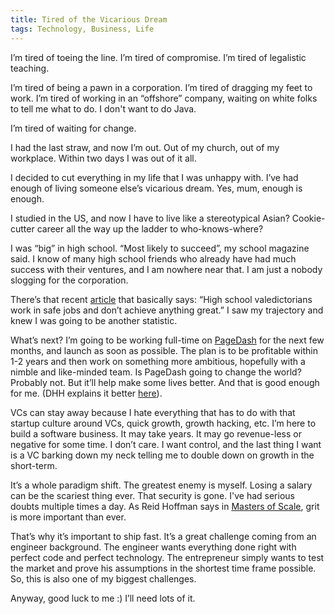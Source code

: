 ```yaml
---
title: Tired of the Vicarious Dream
tags: Technology, Business, Life
---
```


I’m tired of toeing the line. I’m tired of compromise. I’m tired of legalistic teaching.

I’m tired of being a pawn in a corporation. I’m tired of dragging my feet to work. I’m tired of working in an “offshore” company,
waiting on white folks to tell me what to do. I don't want to do Java.

I’m tired of waiting for change.

I had the last straw, and now I’m out. Out of my church, out of my workplace. Within two days I was out of it all.

I decided to cut everything in my life that I was unhappy with. I’ve had enough of living someone else’s vicarious dream. Yes, mum, enough is enough.

I studied in the US, and now I have to live like a stereotypical Asian? Cookie-cutter career all the way up the ladder to who-knows-where?

I was “big” in high school. “Most likely to succeed”, my school magazine said. I know of many high school friends who already have had much success with their ventures, and I am nowhere near that. I am just a nobody slogging for the corporation.

There’s that recent [article](http://time.com/money/4779223/valedictorian-success-research-barking-up-wrong/) that basically says: “High school valedictorians work in safe jobs and don’t achieve anything great.” I saw my trajectory and knew I was going to be another statistic.

What’s next? I’m going to be working full-time on [PageDash](https://www.pagedash.com) for the next few months, and launch as soon as possible. The plan is to be profitable within 1-2 years and then work on something more ambitious, hopefully with a nimble and like-minded team. Is PageDash going to change the world? Probably not. But it’ll help make some lives better. And that is good enough for me. (DHH explains it better [here](https://signalvnoise.com/posts/3972-reconsider)).

VCs can stay away because I hate everything that has to do with that startup culture around VCs, quick growth, growth hacking, etc. I’m here to build a software business. It may take years. It may go revenue-less or negative for some time. I don’t care. I want control, and the last thing I want is a VC barking down my neck telling me to double down on growth in the short-term.

It’s a whole paradigm shift. The greatest enemy is myself. Losing a salary can be the scariest thing ever. That security is gone. I've had serious doubts multiple times a day. As Reid Hoffman says in [Masters of Scale](https://mastersofscale.com/), grit is more important than ever.

That’s why it’s important to ship fast. It’s a great challenge coming from an engineer background. The engineer wants everything done right with perfect code and perfect technology. The entrepreneur simply wants to test the market and prove his assumptions in the shortest time frame possible. So, this is also one of my biggest challenges.

Anyway, good luck to me :) I’ll need lots of it.